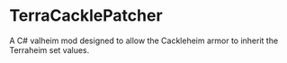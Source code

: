 # TerraCacklePatcher
A C# valheim mod designed to allow the Cackleheim armor to inherit the Terraheim set values.
